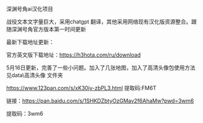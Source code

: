 深渊号角ai汉化项目

战役文本文字量巨大，采用chatgpt 翻译，其他采用网络现有汉化版资源整合。跟随深渊号角官方版本第一时间更新

最新下载地址更新：

官方英文版下载地址：https://h3hota.com/ru/download

5月16日更新，完善了一些小问题。加入了几张地图，加入了高清头像包使用方法见data\高清头像 文件夹

https://www.123pan.com/s/xK30jv-zbPL3.html 提取码:FM6T

链接：https://pan.baidu.com/s/1SHKDZbtyOzGMav2f6AhaMw?pwd=3wm6

提取码：3wm6
